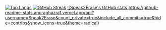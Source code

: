 [![Top Langs](https://github-readme-stats.vercel.app/api/top-langs/?username=Speak2Erase&theme=dark&count_private=true&include_all_commits=true)](https://github.com/anuraghazra/github-readme-stats)
[![GitHub Streak](https://github-readme-streak-stats.herokuapp.com?user=Speak2Erase&date_format=M%20j%5B%2C%20Y%5D&theme=dark&count_private=true&include_all_commits=true)](https://github.com/Speak2Erase)
[![Speak2Erase's GitHub stats]https://github-readme-stats.anuraghazra1.vercel.app/api?username=Speak2Erase&count_private=true&include_all_commits=true&hide=contribs&show_icons=true&theme=radical)](https://github.com/Speak2Erase)

<!--
**Speak2Erase/Speak2Erase** is a ✨ _special_ ✨ repository because its `README.md` (this file) appears on your GitHub profile.
